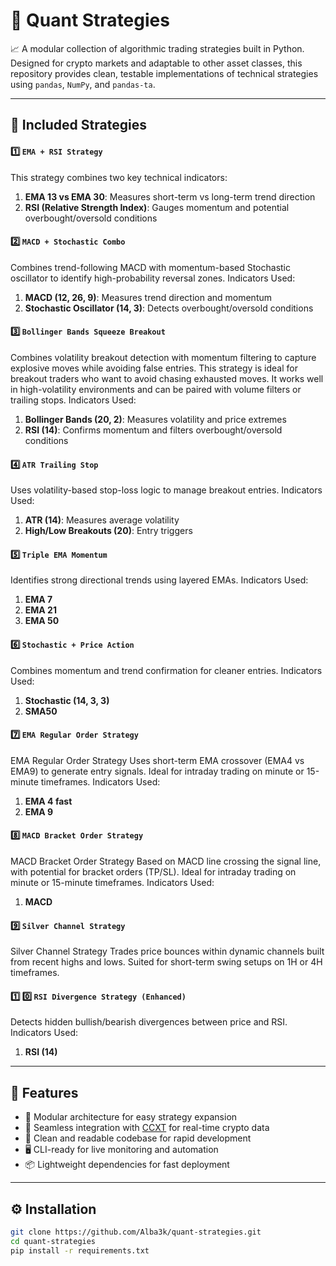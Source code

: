 # :bank: Quant Strategies

📈 A modular collection of algorithmic trading strategies built in Python.<br> 
Designed for crypto markets and adaptable to other asset classes, this repository provides clean, testable implementations of technical strategies using `pandas`, `NumPy`, and `pandas-ta`.

---

## 🚀 Included Strategies

#### :one: `EMA + RSI Strategy`

This strategy combines two key technical indicators:

1. **EMA 13 vs EMA 30**: Measures short-term vs long-term trend direction
2. **RSI (Relative Strength Index)**: Gauges momentum and potential overbought/oversold conditions

#### :two: `MACD + Stochastic Combo`

Combines trend-following MACD with momentum-based Stochastic oscillator to identify high-probability reversal zones. Indicators Used:

1. **MACD (12, 26, 9)**: Measures trend direction and momentum
2. **Stochastic Oscillator (14, 3)**: Detects overbought/oversold conditions

#### :three: `Bollinger Bands Squeeze Breakout`

Combines volatility breakout detection with momentum filtering to capture explosive moves while avoiding false entries. 
This strategy is ideal for breakout traders who want to avoid chasing exhausted moves. 
It works well in high-volatility environments and can be paired with volume filters or trailing stops.
Indicators Used:

1. **Bollinger Bands (20, 2)**: Measures volatility and price extremes
2. **RSI (14)**: Confirms momentum and filters overbought/oversold conditions

#### :four: `ATR Trailing Stop`

Uses volatility-based stop-loss logic to manage breakout entries. Indicators Used:

1. **ATR (14)**: Measures average volatility
2. **High/Low Breakouts (20)**: Entry triggers

#### :five: `Triple EMA Momentum`

Identifies strong directional trends using layered EMAs. Indicators Used:

1. **EMA 7**
2. **EMA 21**
3. **EMA 50**
	
#### :six: `Stochastic + Price Action`	

Combines momentum and trend confirmation for cleaner entries. Indicators Used:

1. **Stochastic (14, 3, 3)**
2. **SMA50**

#### :seven: `EMA Regular Order Strategy`

EMA Regular Order Strategy Uses short-term EMA crossover (EMA4 vs EMA9) to generate entry signals. 
Ideal for intraday trading on minute or 15-minute timeframes. Indicators Used:

1. **EMA 4 fast**
2. **EMA 9**

#### :eight: `MACD Bracket Order Strategy`

MACD Bracket Order Strategy Based on MACD line crossing the signal line, with potential for bracket orders (TP/SL).
Ideal for intraday trading on minute or 15-minute timeframes. Indicators Used:

1. **MACD**

#### :nine: `Silver Channel Strategy`

Silver Channel Strategy Trades price bounces within dynamic channels built from recent highs and lows.
Suited for short-term swing setups on 1H or 4H timeframes.

#### :one: :zero: `RSI Divergence Strategy (Enhanced)`

Detects hidden bullish/bearish divergences between price and RSI. Indicators Used:

1. **RSI (14)**

---

## 🧩 Features

- 🧱 Modular architecture for easy strategy expansion
- 🔌 Seamless integration with [CCXT](https://github.com/ccxt/ccxt) for real-time crypto data
- 🧼 Clean and readable codebase for rapid development
- 🖥️ CLI-ready for live monitoring and automation
- 📦 Lightweight dependencies for fast deployment

---

## ⚙️ Installation

```bash
git clone https://github.com/Alba3k/quant-strategies.git
cd quant-strategies
pip install -r requirements.txt
